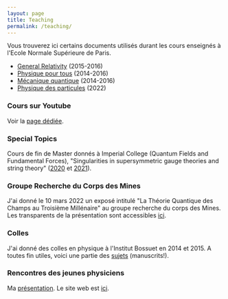 ```yaml
---
layout: page
title: Teaching
permalink: /teaching/
---
```


Vous trouverez ici certains documents utilisés durant les cours enseignés à l'Ecole Normale Supérieure de Paris.
  * [General Relativity](relativite/index.html) (2015-2016)
  * [Physique pour tous](https://tilloy.wordpress.com/teaching/physique-pour-tous/) (2014-2016)
  * [Mécanique quantique](mecanique-quantique/index.html) (2014-2016)
  * [Physique des particules](particules/index.html) (2022)



### Cours sur Youtube

Voir la [page dédiée](/videos/). 


### Special Topics

Cours de fin de Master donnés à Imperial College (Quantum Fields and Fundamental Forces), "Singularities in supersymmetric gauge theories and string theory" ([2020](/teaching/Special-Topics/Special-Topics-abstracts-2020.pdf) et [2021](/teaching/Special-Topics/Special-Topics-abstracts-2021.pdf)). 


### Groupe Recherche du Corps des Mines

J'ai donné le 10 mars 2022 un exposé intitulé "La Théorie Quantique des Champs au Troisième Millénaire" au groupe recherche du corps des Mines. Les transparents de la présentation sont accessibles [ici]({{site.file_path}}/presentations/Mines.pdf). 

### Colles

J'ai donné des colles en physique à l'Institut Bossuet en 2014 et 2015. A toutes fin utiles, voici une partie des [sujets]({{site.file_path}}/Colles_Sujets.pdf) (manuscrits!).


### Rencontres des jeunes physiciens

Ma [présentation]({{site.file_path}}/Antoine_Bourget_RJP.pdf). Le site web est [ici](http://rjp.sfp-paris.fr/).
